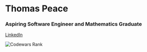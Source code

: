 # Thomas Peace

### Aspiring Software Engineer and Mathematics Graduate


[LinkedIn](https://www.linkedin.com/in/thomas-peace-bb0361195/)


![Codewars Rank](https://www.codewars.com/users/thomaspeace/badges/small)

